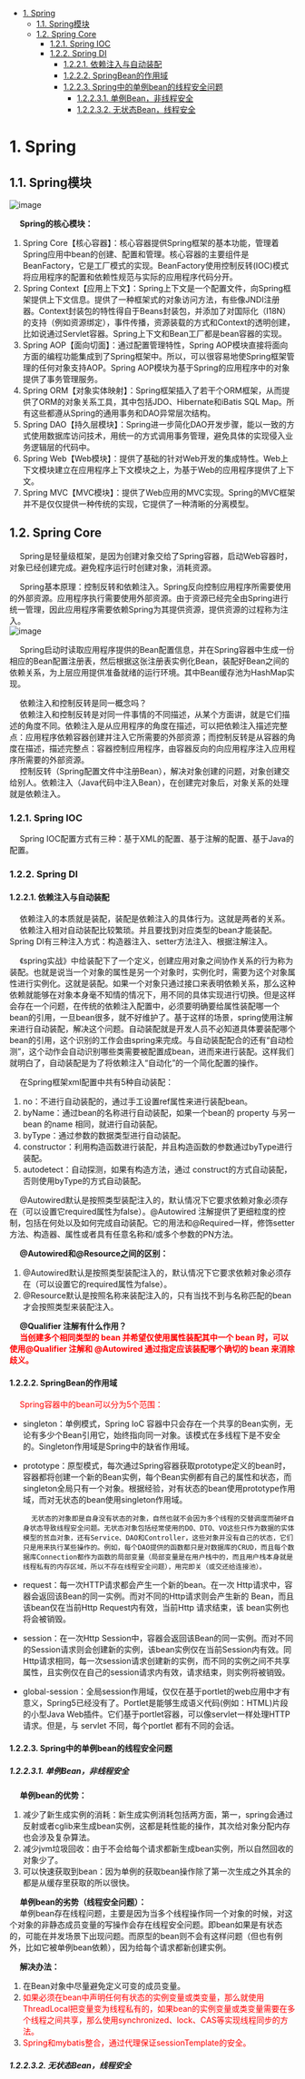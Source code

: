 

<!-- TOC -->

- [1. Spring](#1-spring)
    - [1.1. Spring模块](#11-spring模块)
    - [1.2. Spring Core](#12-spring-core)
        - [1.2.1. Spring IOC](#121-spring-ioc)
        - [1.2.2. Spring DI](#122-spring-di)
            - [1.2.2.1. 依赖注入与自动装配](#1221-依赖注入与自动装配)
            - [1.2.2.2. SpringBean的作用域](#1222-springbean的作用域)
            - [1.2.2.3. Spring中的单例bean的线程安全问题](#1223-spring中的单例bean的线程安全问题)
                - [1.2.2.3.1. 单例Bean，非线程安全](#12231-单例bean非线程安全)
                - [1.2.2.3.2. 无状态Bean，线程安全](#12232-无状态bean线程安全)

<!-- /TOC -->

<!-- 
【死磕 Spring】
https://mp.weixin.qq.com/mp/homepage?__biz=MzI5NTYwNDQxNA==&hid=5&sn=0966e849b09b5ed6a14151bd9936ad4c&scene=1&devicetype=android-29&version=2700163b&lang=zh_CN&nettype=cmnet&ascene=7&session_us=gh_3ec9de1135f5&wx_header=1

https://mp.weixin.qq.com/s?__biz=MzI5NTYwNDQxNA==&mid=2247484705&idx=1&sn=64cac4a15524b6698e9152f151b6beb6&scene=19#wechat_redirect

Spring中涉及的设计模式总结 
https://mp.weixin.qq.com/s/ktNs4T_OZ-neWWvtBmC-cA

-->

# 1. Spring
## 1.1. Spring模块  
![image](https://gitee.com/wt1814/pic-host/raw/master/images/SSM/Spring/spring-1.png)  

&emsp; **Spring的核心模块：**
1. Spring Core【核心容器】：核心容器提供Spring框架的基本功能，管理着Spring应用中bean的创建、配置和管理。核心容器的主要组件是BeanFactory，它是工厂模式的实现。BeanFactory使用控制反转(IOC)模式将应用程序的配置和依赖性规范与实际的应用程序代码分开。  
2. Spring Context【应用上下文】：Spring上下文是一个配置文件，向Spring框架提供上下文信息。提供了一种框架式的对象访问方法，有些像JNDI注册器。Context封装包的特性得自于Beans封装包，并添加了对国际化（I18N）的支持（例如资源绑定），事件传播，资源装载的方式和Context的透明创建，比如说通过Servlet容器。Spring上下文和Bean工厂都是bean容器的实现。  
3. Spring AOP【面向切面】：通过配置管理特性，Spring AOP模块直接将面向方面的编程功能集成到了Spring框架中。所以，可以很容易地使Spring框架管理的任何对象支持AOP。Spring AOP模块为基于Spring的应用程序中的对象提供了事务管理服务。  
4. Spring ORM【对象实体映射】：Spring框架插入了若干个ORM框架，从而提供了ORM的对象关系工具，其中包括JDO、Hibernate和iBatis SQL Map。所有这些都遵从Spring的通用事务和DAO异常层次结构。  
5. Spring DAO【持久层模块】：Spring进一步简化DAO开发步骤，能以一致的方式使用数据库访问技术，用统一的方式调用事务管理，避免具体的实现侵入业务逻辑层的代码中。  
6. Spring Web【Web模块】：提供了基础的针对Web开发的集成特性。Web上下文模块建立在应用程序上下文模块之上，为基于Web的应用程序提供了上下文。  
7. Spring MVC【MVC模块】：提供了Web应用的MVC实现。Spring的MVC框架并不是仅仅提供一种传统的实现，它提供了一种清晰的分离模型。  

## 1.2. Spring Core  
&emsp; Spring是轻量级框架，是因为创建对象交给了Spring容器，启动Web容器时，对象已经创建完成。避免程序运行时创建对象，消耗资源。  

&emsp; Spring基本原理：控制反转和依赖注入。Spring反向控制应用程序所需要使用的外部资源。应用程序执行需要使用外部资源。由于资源已经完全由Spring进行统一管理，因此应用程序需要依赖Spring为其提供资源，提供资源的过程称为注入。  
![image](https://gitee.com/wt1814/pic-host/raw/master/images/SSM/Spring/spring-2.png)  

&emsp; Spring启动时读取应用程序提供的Bean配置信息，并在Spring容器中生成一份相应的Bean配置注册表，然后根据这张注册表实例化Bean，装配好Bean之间的依赖关系，为上层应用提供准备就绪的运行环境。其中Bean缓存池为HashMap实现。  

&emsp; 依赖注入和控制反转是同一概念吗？  
&emsp; 依赖注入和控制反转是对同一件事情的不同描述，从某个方面讲，就是它们描述的角度不同。依赖注入是从应用程序的角度在描述，可以把依赖注入描述完整点：应用程序依赖容器创建并注入它所需要的外部资源；而控制反转是从容器的角度在描述，描述完整点：容器控制应用程序，由容器反向的向应用程序注入应用程序所需要的外部资源。  
&emsp; 控制反转（Spring配置文件中注册Bean），解决对象创建的问题，对象创建交给别人。依赖注入（Java代码中注入Bean），在创建完对象后，对象关系的处理就是依赖注入。  

### 1.2.1. Spring IOC  
&emsp; Spring IOC配置方式有三种：基于XML的配置、基于注解的配置、基于Java的配置。  

### 1.2.2. Spring DI
<!-- 
详解依赖注入与自动装配
https://www.cnblogs.com/zhuwoyao88/p/6596295.html
Spring中的三种依赖注入和三种Bean装配方式
https://blog.csdn.net/q1937915896/article/details/88178558?utm_medium=distribute.pc_aggpage_search_result.none-task-blog-2~all~first_rank_v2~rank_v25-1-88178558.nonecase
-->

#### 1.2.2.1. 依赖注入与自动装配  
<!-- 
面试官常问的Spring依赖注入和Bean的装配问题，今天给大家讲清楚！
https://mp.weixin.qq.com/s/4Pl88gZkDZv636CuviUmYQ
-->
&emsp; 依赖注入的本质就是装配，装配是依赖注入的具体行为。这就是两者的关系。  
&emsp; 依赖注入相对自动装配比较繁琐。并且要找到对应类型的bean才能装配。Spring DI有三种注入方式：构造器注入、setter方法注入、根据注解注入。  
<!-- 
https://blog.csdn.net/q1937915896/article/details/88178558?utm_medium=distribute.pc_aggpage_search_result.none-task-blog-2~all~first_rank_v2~rank_v25-1-88178558.nonecase
-->
&emsp; 《spring实战》中给装配下了一个定义，创建应用对象之间协作关系的行为称为装配。也就是说当一个对象的属性是另一个对象时，实例化时，需要为这个对象属性进行实例化。这就是装配。如果一个对象只通过接口来表明依赖关系，那么这种依赖就能够在对象本身毫不知情的情况下，用不同的具体实现进行切换。但是这样会存在一个问题，在传统的依赖注入配置中，必须要明确要给属性装配哪一个bean的引用，一旦bean很多，就不好维护了。基于这样的场景，spring使用注解来进行自动装配，解决这个问题。自动装配就是开发人员不必知道具体要装配哪个bean的引用，这个识别的工作会由spring来完成。与自动装配配合的还有“自动检测”，这个动作会自动识别哪些类需要被配置成bean，进而来进行装配。这样我们就明白了，自动装配是为了将依赖注入“自动化”的一个简化配置的操作。  
<!--
&emsp; **<font color = "red">自动装配：</font>** 在Spring中，对象无需自己查找或创建与其关联的其他对象，由容器负责把需要相互协作的对象引用赋予各个对象，使用autowire来配置自动装载模式。  
-->
&emsp; 在Spring框架xml配置中共有5种自动装配：
1. no：不进行自动装配的，通过手工设置ref属性来进行装配bean。  
2. byName：通过bean的名称进行自动装配，如果一个bean的 property 与另一bean 的name 相同，就进行自动装配。   
3. byType：通过参数的数据类型进行自动装配。  
4. constructor：利用构造函数进行装配，并且构造函数的参数通过byType进行装配。  
5. autodetect：自动探测，如果有构造方法，通过 construct的方式自动装配，否则使用byType的方式自动装配。  

&emsp; @Autowired默认是按照类型装配注入的，默认情况下它要求依赖对象必须存在（可以设置它required属性为false）。@Autowired 注解提供了更细粒度的控制，包括在何处以及如何完成自动装配。它的用法和@Required一样，修饰setter方法、构造器、属性或者具有任意名称和/或多个参数的PN方法。  

&emsp; **@Autowired和@Resource之间的区别：**  
1. @Autowired默认是按照类型装配注入的，默认情况下它要求依赖对象必须存在（可以设置它的required属性为false）。
2. @Resource默认是按照名称来装配注入的，只有当找不到与名称匹配的bean才会按照类型来装配注入。  

&emsp; **@Qualifier 注解有什么作用？**  
&emsp; **<font color = "red">当创建多个相同类型的 bean 并希望仅使用属性装配其中一个 bean 时，可以使用@Qualifier 注解和 @Autowired 通过指定应该装配哪个确切的 bean 来消除歧义。</font>**    

#### 1.2.2.2. SpringBean的作用域  
&emsp; <font color = "red">Spring容器中的bean可以分为5个范围：</font>  
* singleton：单例模式，Spring IoC 容器中只会存在一个共享的Bean实例，无论有多少个Bean引用它，始终指向同一对象。该模式在多线程下是不安全的。Singleton作用域是Spring中的缺省作用域。  
* prototype：原型模式，每次通过Spring容器获取prototype定义的bean时，容器都将创建一个新的Bean实例，每个Bean实例都有自己的属性和状态，而 singleton全局只有一个对象。根据经验，对有状态的bean使用prototype作用域，而对无状态的bean使用singleton作用域。  

        无状态的对象即是自身没有状态的对象，自然也就不会因为多个线程的交替调度而破坏自身状态导致线程安全问题。无状态对象包括经常使用的DO、DTO、VO这些只作为数据的实体模型的贫血对象，还有Service、DAO和Controller，这些对象并没有自己的状态，它们只是用来执行某些操作的。例如，每个DAO提供的函数都只是对数据库的CRUD，而且每个数据库Connection都作为函数的局部变量（局部变量是在用户栈中的，而且用户栈本身就是线程私有的内存区域，所以不存在线程安全问题），用完即关（或交还给连接池）。

* request：每一次HTTP请求都会产生一个新的bean。在一次 Http请求中，容器会返回该Bean的同一实例。而对不同的Http请求则会产生新的 Bean，而且该bean仅在当前Http Request内有效，当前Http 请求结束，该 bean实例也将会被销毁。  
* session：在一次Http Session中，容器会返回该Bean的同一实例。而对不同的Session请求则会创建新的实例，该bean实例仅在当前Session内有效。同Http请求相同，每一次session请求创建新的实例，而不同的实例之间不共享属性，且实例仅在自己的session请求内有效，请求结束，则实例将被销毁。  
* global-session：全局session作用域，仅仅在基于portlet的web应用中才有意义，Spring5已经没有了。Portlet是能够生成语义代码(例如：HTML)片段的小型Java Web插件。它们基于portlet容器，可以像servlet一样处理HTTP请求。但是，与 servlet 不同，每个portlet 都有不同的会话。  

#### 1.2.2.3. Spring中的单例bean的线程安全问题  
<!-- 
Spring 中的bean 是线程安全的吗？ 
https://mp.weixin.qq.com/s/P2GagWGNoMLxA5AuG_I7AA
-->

##### 1.2.2.3.1. 单例Bean，非线程安全
&emsp; **单例bean的优势：**  
1. 减少了新生成实例的消耗：新生成实例消耗包括两方面，第一，spring会通过反射或者cglib来生成bean实例，这都是耗性能的操作，其次给对象分配内存也会涉及复杂算法。  
2. 减少jvm垃圾回收：由于不会给每个请求都新生成bean实例，所以自然回收的对象少了。  
3. 可以快速获取到bean：因为单例的获取bean操作除了第一次生成之外其余的都是从缓存里获取的所以很快。  

&emsp; **单例bean的劣势（线程安全问题）：**  
&emsp; 单例bean存在线程问题，主要是因为当多个线程操作同一个对象的时候，对这个对象的非静态成员变量的写操作会存在线程安全问题。即bean如果是有状态的，可能在并发场景下出现问题。而原型的bean则不会有这样问题（但也有例外，比如它被单例bean依赖），因为给每个请求都新创建实例。  

&emsp; **解决办法：**  
1. 在Bean对象中尽量避免定义可变的成员变量。
2. <font color = "red">如果必须在bean中声明任何有状态的实例变量或类变量，那么就使用ThreadLocal把变量变为线程私有的，如果bean的实例变量或类变量需要在多个线程之间共享，那么使用synchronized、lock、CAS等实现线程同步的方法。</font>
3. <font color = "red">Spring和mybatis整合，通过代理保证sessionTemplate的安全。</font>  

##### 1.2.2.3.2. 无状态Bean，线程安全


